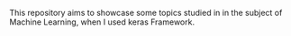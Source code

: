 This repository aims to showcase some topics studied in in the subject of Machine Learning, when I used keras Framework. 